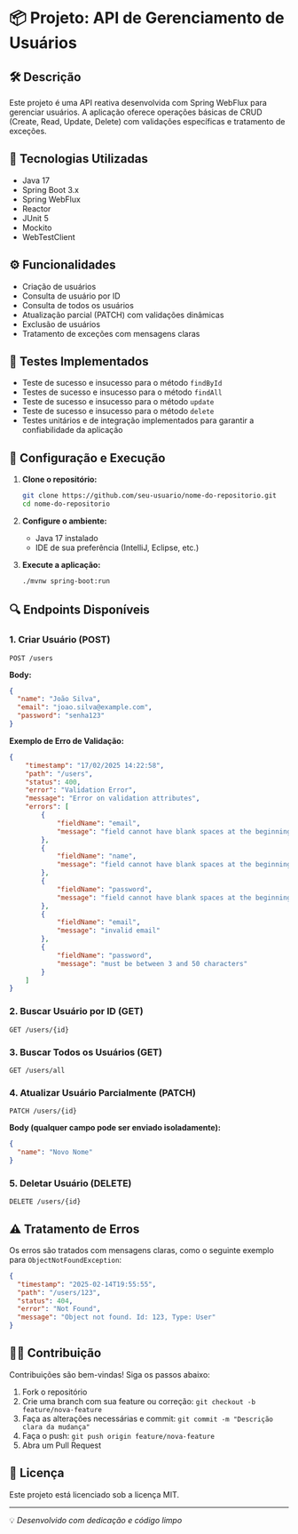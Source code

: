 # 📦 Projeto: API de Gerenciamento de Usuários

## 🛠️ Descrição

Este projeto é uma API reativa desenvolvida com Spring WebFlux para gerenciar usuários. A aplicação oferece operações básicas de CRUD (Create, Read, Update, Delete) com validações específicas e tratamento de exceções.

## 🚀 Tecnologias Utilizadas

- Java 17
- Spring Boot 3.x
- Spring WebFlux
- Reactor
- JUnit 5
- Mockito
- WebTestClient

## ⚙️ Funcionalidades

- Criação de usuários
- Consulta de usuário por ID
- Consulta de todos os usuários
- Atualização parcial (PATCH) com validações dinâmicas
- Exclusão de usuários
- Tratamento de exceções com mensagens claras

## 🧪 Testes Implementados

- Teste de sucesso e insucesso para o método `findById`
- Testes de sucesso e insucesso para o método `findAll`
- Teste de sucesso e insucesso para o método `update`
- Teste de sucesso e insucesso para o método `delete`
- Testes unitários e de integração implementados para garantir a confiabilidade da aplicação

## 🔧 Configuração e Execução

1. **Clone o repositório:**

   ```bash
   git clone https://github.com/seu-usuario/nome-do-repositorio.git
   cd nome-do-repositorio
   ```

2. **Configure o ambiente:**

   - Java 17 instalado
   - IDE de sua preferência (IntelliJ, Eclipse, etc.)

3. **Execute a aplicação:**

   ```bash
   ./mvnw spring-boot:run
   ```

## 🔍 Endpoints Disponíveis

### 1. Criar Usuário (POST)

```http
POST /users
```

**Body:**

```json
{
  "name": "João Silva",
  "email": "joao.silva@example.com",
  "password": "senha123"
}
```

**Exemplo de Erro de Validação:**

```json
{
    "timestamp": "17/02/2025 14:22:58",
    "path": "/users",
    "status": 400,
    "error": "Validation Error",
    "message": "Error on validation attributes",
    "errors": [
        {
            "fieldName": "email",
            "message": "field cannot have blank spaces at the beginning or at end"
        },
        {
            "fieldName": "name",
            "message": "field cannot have blank spaces at the beginning or at end"
        },
        {
            "fieldName": "password",
            "message": "field cannot have blank spaces at the beginning or at end"
        },
        {
            "fieldName": "email",
            "message": "invalid email"
        },
        {
            "fieldName": "password",
            "message": "must be between 3 and 50 characters"
        }
    ]
}
```

### 2. Buscar Usuário por ID (GET)

```http
GET /users/{id}
```

### 3. Buscar Todos os Usuários (GET)

```http
GET /users/all
```

### 4. Atualizar Usuário Parcialmente (PATCH)

```http
PATCH /users/{id}
```

**Body (qualquer campo pode ser enviado isoladamente):**

```json
{
  "name": "Novo Nome"
}
```

### 5. Deletar Usuário (DELETE)

```http
DELETE /users/{id}
```

## ⚠️ Tratamento de Erros

Os erros são tratados com mensagens claras, como o seguinte exemplo para `ObjectNotFoundException`:

```json
{
  "timestamp": "2025-02-14T19:55:55",
  "path": "/users/123",
  "status": 404,
  "error": "Not Found",
  "message": "Object not found. Id: 123, Type: User"
}
```

## 👨‍💻 Contribuição

Contribuições são bem-vindas! Siga os passos abaixo:

1. Fork o repositório
2. Crie uma branch com sua feature ou correção: `git checkout -b feature/nova-feature`
3. Faça as alterações necessárias e commit: `git commit -m "Descrição clara da mudança"`
4. Faça o push: `git push origin feature/nova-feature`
5. Abra um Pull Request

## 📄 Licença

Este projeto está licenciado sob a licença MIT.

---

💡 *Desenvolvido com dedicação e código limpo*

